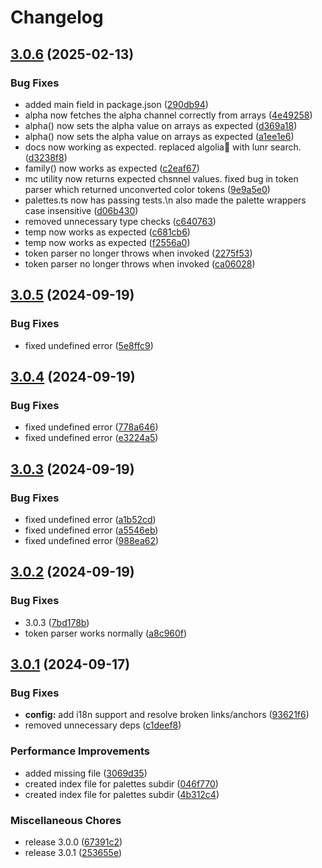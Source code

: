 # Changelog

## [3.0.6](https://github.com/prjctimg/huetiful/compare/v3.0.5...v3.0.6) (2025-02-13)


### Bug Fixes

* added main field in package.json ([290db94](https://github.com/prjctimg/huetiful/commit/290db947ad1cd3fff9b2a6ac98256b2155dd2ea9))
* alpha now fetches the alpha channel correctly from arrays ([4e49258](https://github.com/prjctimg/huetiful/commit/4e4925881b1dbf9b7e447fe1bfbdf67fda48bc94))
* alpha() now sets the alpha value on arrays as expected ([d369a18](https://github.com/prjctimg/huetiful/commit/d369a18208dea9fa84b976b95c7a415eca765e79))
* alpha() now sets the alpha value on arrays as expected ([a1ee1e6](https://github.com/prjctimg/huetiful/commit/a1ee1e609de8fcb68031e3f32c54b1283d677fa3))
* docs now working as expected. replaced algolia🤮 with lunr search. ([d3238f8](https://github.com/prjctimg/huetiful/commit/d3238f816a3ff5b8abedc9fc63463490ee80191b))
* family() now works as expected ([c2eaf67](https://github.com/prjctimg/huetiful/commit/c2eaf6715e825026ff1b8f306451e20f4185f409))
* mc utility now returns expected chsnnel values. fixed bug in token parser which returned unconverted color tokens ([9e9a5e0](https://github.com/prjctimg/huetiful/commit/9e9a5e00f3ee60c75b7d3350136ce39395e10ba4))
* palettes.ts now has passing tests.\n also made the palette wrappers case insensitive ([d06b430](https://github.com/prjctimg/huetiful/commit/d06b430d31157fe64e820284d2826e7a18ca8c52))
* removed unnecessary type checks ([c640763](https://github.com/prjctimg/huetiful/commit/c640763b29075b3b8d90418b6a652cea3e69dfd5))
* temp now works as expected ([c681cb6](https://github.com/prjctimg/huetiful/commit/c681cb6bfa18606f017263a8d880a162cbe86802))
* temp now works as expected ([f2556a0](https://github.com/prjctimg/huetiful/commit/f2556a0128bca388c664cca3f3ca163458961c61))
* token parser no longer throws when invoked ([2275f53](https://github.com/prjctimg/huetiful/commit/2275f536d28e34117ce65752ccf42daf2b5efc7e))
* token parser no longer throws when invoked ([ca06028](https://github.com/prjctimg/huetiful/commit/ca06028797ccfde6abd710f6297f7669304e05f3))

## [3.0.5](https://github.com/prjctimg/huetiful/compare/v3.0.4...v3.0.5) (2024-09-19)


### Bug Fixes

* fixed undefined error ([5e8ffc9](https://github.com/prjctimg/huetiful/commit/5e8ffc95f525ee9a93f2ddb2bf423850058f025c))

## [3.0.4](https://github.com/prjctimg/huetiful/compare/v3.0.3...v3.0.4) (2024-09-19)


### Bug Fixes

* fixed undefined error ([778a646](https://github.com/prjctimg/huetiful/commit/778a646227de80c6ad38b1f0a91e1d6722d8b812))
* fixed undefined error ([e3224a5](https://github.com/prjctimg/huetiful/commit/e3224a5bdf3f00216b7a13dd4c0e0ab66e225084))

## [3.0.3](https://github.com/prjctimg/huetiful/compare/v3.0.2...v3.0.3) (2024-09-19)


### Bug Fixes

* fixed undefined error ([a1b52cd](https://github.com/prjctimg/huetiful/commit/a1b52cd2241ad46cab875f8515c9eacd8819ee8f))
* fixed undefined error ([a5546eb](https://github.com/prjctimg/huetiful/commit/a5546eb64cff348c806896e80fd0fa89bc3a9a52))
* fixed undefined error ([988ea62](https://github.com/prjctimg/huetiful/commit/988ea621379a1bfa821faa22ac06dc268fad4283))

## [3.0.2](https://github.com/prjctimg/huetiful/compare/v3.0.1...v3.0.2) (2024-09-19)


### Bug Fixes

* 3.0.3 ([7bd178b](https://github.com/prjctimg/huetiful/commit/7bd178bc6a427bc10202c7e7bae9e44759935b2b))
* token parser works normally ([a8c960f](https://github.com/prjctimg/huetiful/commit/a8c960faadddd35eac45ed2886c4de1e30c5fe51))

## [3.0.1](https://github.com/prjctimg/huetiful/compare/v2.3.0...v3.0.1) (2024-09-17)


### Bug Fixes

* **config:** add i18n support and resolve broken links/anchors ([93621f6](https://github.com/prjctimg/huetiful/commit/93621f6e455a0725ab792cc96b4de43662e20e3e))
* removed unnecessary deps ([c1deef8](https://github.com/prjctimg/huetiful/commit/c1deef860b170ee7422efebb3a41691373092492))


### Performance Improvements

* added missing file ([3069d35](https://github.com/prjctimg/huetiful/commit/3069d35f5a75908050e0afd6acde8e96545f5791))
* created index file for palettes subdir ([046f770](https://github.com/prjctimg/huetiful/commit/046f7709d05cb2dee490e3eb20ef6fa41acda5c7))
* created index file for palettes subdir ([4b312c4](https://github.com/prjctimg/huetiful/commit/4b312c4ad8c226e7804c46409521d1482a07a573))


### Miscellaneous Chores

* release 3.0.0 ([67391c2](https://github.com/prjctimg/huetiful/commit/67391c29a60ed5964c98e7e27f73d051bdacbc22))
* release 3.0.1 ([253655e](https://github.com/prjctimg/huetiful/commit/253655ec1dcf65752160a93f453fcc7d27a81975))
